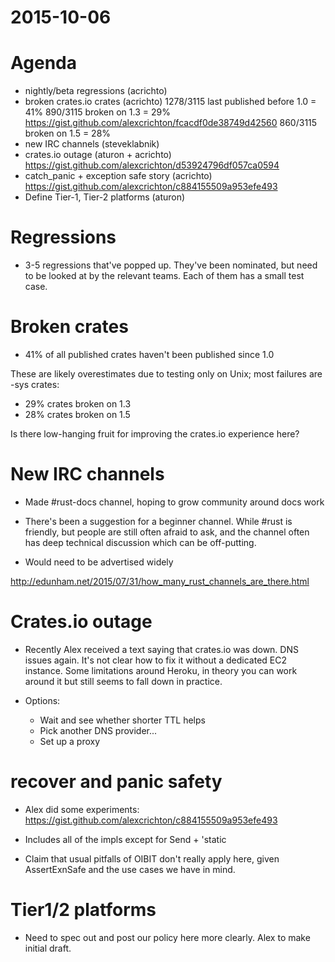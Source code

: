 # 2015-10-06

# Agenda

* nightly/beta regressions (acrichto)
* broken crates.io crates (acrichto)
   1278/3115  last published before 1.0 = 41%
    890/3115  broken on 1.3 = 29%
        https://gist.github.com/alexcrichton/fcacdf0de38749d42560
    860/3115  broken on 1.5 = 28%
* new IRC channels (steveklabnik)
* crates.io outage (aturon + acrichto)
  https://gist.github.com/alexcrichton/d53924796df057ca0594
* catch_panic + exception safe story (acrichto)
  https://gist.github.com/alexcrichton/c884155509a953efe493
* Define Tier-1, Tier-2 platforms (aturon)

# Regressions

- 3-5 regressions that've popped up. They've been nominated, but need to be looked at by the relevant teams. Each of them has a small test case.

# Broken crates

- 41% of all published crates haven't been published since 1.0

These are likely overestimates due to testing only on Unix; most failures are -sys crates:
- 29% crates broken on 1.3
- 28% crates broken on 1.5

Is there low-hanging fruit for improving the crates.io experience here?

# New IRC channels

- Made #rust-docs channel, hoping to grow community around docs work

- There's been a suggestion for a beginner channel. While #rust is friendly, but people are still often afraid to ask, and the channel often has deep technical discussion which can be off-putting.

- Would need to be advertised widely

http://edunham.net/2015/07/31/how_many_rust_channels_are_there.html

# Crates.io outage

- Recently Alex received a text saying that crates.io was down. DNS issues again. It's not clear how to fix it without a dedicated EC2 instance. Some limitations around Heroku, in theory you can work around it but still seems to fall down in practice.

- Options:
    - Wait and see whether shorter TTL helps
    - Pick another DNS provider...
    - Set up a proxy

# recover and panic safety

- Alex did some experiments:
https://gist.github.com/alexcrichton/c884155509a953efe493

- Includes all of the impls except for Send + 'static
- Claim that usual pitfalls of OIBIT don't really apply here, given AssertExnSafe and the use cases we have in mind.

# Tier1/2 platforms

- Need to spec out and post our policy here more clearly. Alex to make initial draft.

